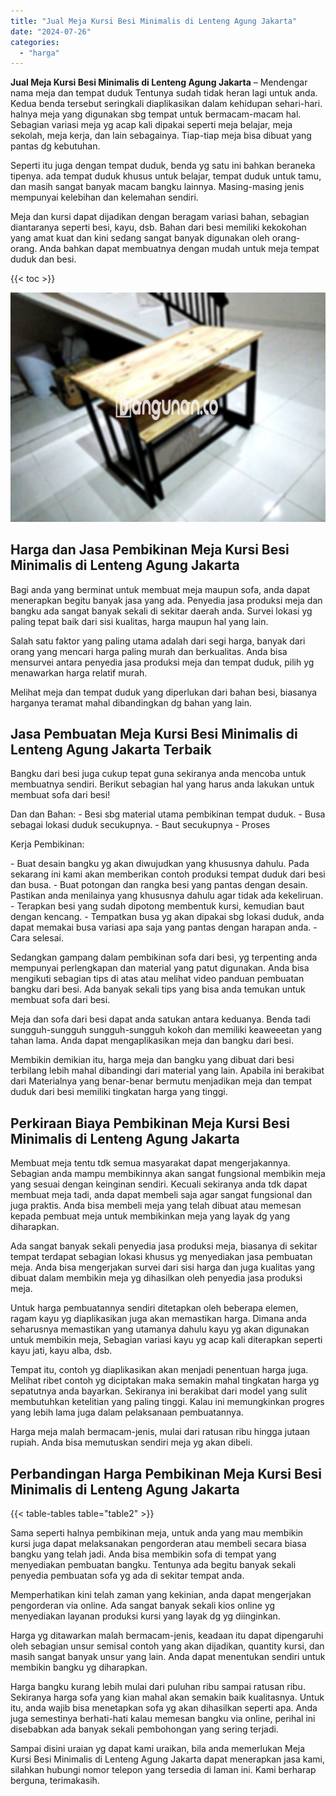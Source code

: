 ```yaml
---
title: "Jual Meja Kursi Besi Minimalis di Lenteng Agung Jakarta"
date: "2024-07-26"
categories: 
  - "harga"
---
```


**Jual Meja Kursi Besi Minimalis di Lenteng Agung Jakarta** – Mendengar nama meja dan tempat duduk Tentunya sudah tidak heran lagi untuk anda. Kedua benda tersebut seringkali diaplikasikan dalam kehidupan sehari-hari. halnya meja yang digunakan sbg tempat untuk bermacam-macam hal. Sebagian variasi meja yg acap kali dipakai seperti meja belajar, meja sekolah, meja kerja, dan lain sebagainya. Tiap-tiap meja bisa dibuat yang pantas dg kebutuhan.

Seperti itu juga dengan tempat duduk, benda yg satu ini bahkan beraneka tipenya. ada tempat duduk khusus untuk belajar, tempat duduk untuk tamu, dan masih sangat banyak macam bangku lainnya. Masing-masing jenis mempunyai kelebihan dan kelemahan sendiri.

Meja dan kursi dapat dijadikan dengan beragam variasi bahan, sebagian diantaranya seperti besi, kayu, dsb. Bahan dari besi memiliki kekokohan yang amat kuat dan kini sedang sangat banyak digunakan oleh orang-orang. Anda bahkan dapat membuatnya dengan mudah untuk meja tempat duduk dan besi.

{{< toc >}}

![Jual Meja Kursi Besi Minimalis di Lenteng Agung Jakarta](/images/jual-meja-besi-murah22.png)

## Harga dan Jasa Pembikinan Meja Kursi Besi Minimalis di Lenteng Agung Jakarta

Bagi anda yang berminat untuk membuat meja maupun sofa, anda dapat menerapkan begitu banyak jasa yang ada. Penyedia jasa produksi meja dan bangku ada sangat banyak sekali di sekitar daerah anda. Survei lokasi yg paling tepat baik dari sisi kualitas, harga maupun hal yang lain.

Salah satu faktor yang paling utama adalah dari segi harga, banyak dari orang yang mencari harga paling murah dan berkualitas. Anda bisa mensurvei antara penyedia jasa produksi meja dan tempat duduk, pilih yg menawarkan harga relatif murah.

Melihat meja dan tempat duduk yang diperlukan dari bahan besi, biasanya harganya teramat mahal dibandingkan dg bahan yang lain.

## Jasa Pembuatan Meja Kursi Besi Minimalis di Lenteng Agung Jakarta Terbaik

Bangku dari besi juga cukup tepat guna sekiranya anda mencoba untuk membuatnya sendiri. Berikut sebagian hal yang harus anda lakukan untuk membuat sofa dari besi!

Dan dan Bahan: - Besi sbg material utama pembikinan tempat duduk. - Busa sebagai lokasi duduk secukupnya. - Baut secukupnya - Proses

Kerja Pembikinan:

\- Buat desain bangku yg akan diwujudkan yang khususnya dahulu. Pada sekarang ini kami akan memberikan contoh produksi tempat duduk dari besi dan busa. - Buat potongan dan rangka besi yang pantas dengan desain. Pastikan anda menilainya yang khususnya dahulu agar tidak ada kekeliruan. - Terapkan besi yang sudah dipotong membentuk kursi, kemudian baut dengan kencang. - Tempatkan busa yg akan dipakai sbg lokasi duduk, anda dapat memakai busa variasi apa saja yang pantas dengan harapan anda. - Cara selesai.

Sedangkan gampang dalam pembikinan sofa dari besi, yg terpenting anda mempunyai perlengkapan dan material yang patut digunakan. Anda bisa mengikuti sebagian tips di atas atau melihat video panduan pembuatan bangku dari besi. Ada banyak sekali tips yang bisa anda temukan untuk membuat sofa dari besi.

Meja dan sofa dari besi dapat anda satukan antara keduanya. Benda tadi sungguh-sungguh sungguh-sungguh kokoh dan memiliki keaweeetan yang tahan lama. Anda dapat mengaplikasikan meja dan bangku dari besi.

Membikin demikian itu, harga meja dan bangku yang dibuat dari besi terbilang lebih mahal dibandingi dari material yang lain. Apabila ini berakibat dari Materialnya yang benar-benar bermutu menjadikan meja dan tempat duduk dari besi memiliki tingkatan harga yang tinggi.

## Perkiraan Biaya Pembikinan Meja Kursi Besi Minimalis di Lenteng Agung Jakarta

Membuat meja tentu tdk semua masyarakat dapat mengerjakannya. Sebagian anda mampu membikinnya akan sangat fungsional membikin meja yang sesuai dengan keinginan sendiri. Kecuali sekiranya anda tdk dapat membuat meja tadi, anda dapat membeli saja agar sangat fungsional dan juga praktis. Anda bisa membeli meja yang telah dibuat atau memesan kepada pembuat meja untuk membikinkan meja yang layak dg yang diharapkan.

Ada sangat banyak sekali penyedia jasa produksi meja, biasanya di sekitar tempat terdapat sebagian lokasi khusus yg menyediakan jasa pembuatan meja. Anda bisa mengerjakan survei dari sisi harga dan juga kualitas yang dibuat dalam membikin meja yg dihasilkan oleh penyedia jasa produksi meja.

Untuk harga pembuatannya sendiri ditetapkan oleh beberapa elemen, ragam kayu yg diaplikasikan juga akan memastikan harga. Dimana anda seharusnya memastikan yang utamanya dahulu kayu yg akan digunakan untuk membikin meja, Sebagian variasi kayu yg acap kali diterapkan seperti kayu jati, kayu alba, dsb.

Tempat itu, contoh yg diaplikasikan akan menjadi penentuan harga juga. Melihat ribet contoh yg diciptakan maka semakin mahal tingkatan harga yg sepatutnya anda bayarkan. Sekiranya ini berakibat dari model yang sulit membutuhkan ketelitian yang paling tinggi. Kalau ini memungkinkan progres yang lebih lama juga dalam pelaksanaan pembuatannya.

Harga meja malah bermacam-jenis, mulai dari ratusan ribu hingga jutaan rupiah. Anda bisa memutuskan sendiri meja yg akan dibeli.

## Perbandingan Harga Pembikinan Meja Kursi Besi Minimalis di Lenteng Agung Jakarta

{{< table-tables table="table2" >}}

Sama seperti halnya pembikinan meja, untuk anda yang mau membikin kursi juga dapat melaksanakan pengorderan atau membeli secara biasa bangku yang telah jadi. Anda bisa membikin sofa di tempat yang menyediakan pembuatan bangku. Tentunya ada begitu banyak sekali penyedia pembuatan sofa yg ada di sekitar tempat anda.

Memperhatikan kini telah zaman yang kekinian, anda dapat mengerjakan pengorderan via online. Ada sangat banyak sekali kios online yg menyediakan layanan produksi kursi yang layak dg yg diinginkan.

Harga yg ditawarkan malah bermacam-jenis, keadaan itu dapat dipengaruhi oleh sebagian unsur semisal contoh yang akan dijadikan, quantity kursi, dan masih sangat banyak unsur yang lain. Anda dapat menentukan sendiri untuk membikin bangku yg diharapkan.

Harga bangku kurang lebih mulai dari puluhan ribu sampai ratusan ribu. Sekiranya harga sofa yang kian mahal akan semakin baik kualitasnya. Untuk itu, anda wajib bisa menetapkan sofa yg akan dihasilkan seperti apa. Anda juga semestinya berhati-hati kalau memesan bangku via online, perihal ini disebabkan ada banyak sekali pembohongan yang sering terjadi.

Sampai disini uraian yg dapat kami uraikan, bila anda memerlukan Meja Kursi Besi Minimalis di Lenteng Agung Jakarta dapat menerapkan jasa kami, silahkan hubungi nomor telepon yang tersedia di laman ini. Kami berharap berguna, terimakasih.
